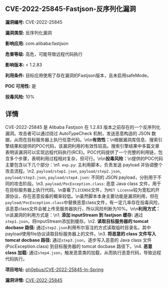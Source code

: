 ## CVE-2022-25845-Fastjson-反序列化漏洞

**漏洞编号:** CVE-2022-25845

**漏洞类型:** 反序列化漏洞

**影响应用:** com.alibaba:fastjson

**危害等级:** 高危，可能导致远程代码执行

**影响版本:** < 1.2.83

**利用条件:** 目标应用使用了存在漏洞的Fastjson版本，且未启用safeMode。

**POC 可用性:** 是

**投毒风险:** 10%

## 详情

CVE-2022-25845 是 Alibaba Fastjson 在 1.2.83 版本之前存在的一个反序列化漏洞。攻击者可以通过绕过 AutoTypeCheck 机制，发送恶意构造的 JSON 数据，从而在目标服务器上执行任意代码。\n\n**有效性：**\n根据漏洞库信息、搜索引擎结果和提供的POC代码，该漏洞利用的有效性较高。搜索引擎结果中多篇文章表明该漏洞可以实现远程代码执行(RCE)。POC代码提供了一个完整的利用链，包含多个步骤，表明利用过程相对复杂，但可行。\n\n**投毒风险：**\n提供的POC代码主要包含以下几个部分：\n1.  `exp.py`:  主利用脚本，负责发送 payload 并协调整个攻击流程。\n2.  `payload/step1.json`, `payload/step2.json`, `payload/step3.json`, `payload/step4.json`:  不同的 JSON payload，分别用于不同的攻击阶段。\n3.  `payload/PocException.class`:  恶意 Java class 文件，用于在目标服务器上执行代码。\n查看了`LICENSE`文件，为`MIT License`较为宽松的开源协议，存在恶意投毒的概率较低。\n虽然脚本本身主要功能是漏洞利用，但在 `payload/PocException.class`中替换恶意class文件，有一定几率存在投毒风险，该恶意class文件会被上传至服务器执行，所以风险判断为10%。\n\n**利用方式：**\n该漏洞的利用方式是：\n1.  **添加 inputStream 到 fastjson 缓存:**  通过`step1.json`，将inputStream添加到缓存。\n2.  **读取目标服务器的 tomcat docbase 路径:** 通过`step2.json`利用布尔盲注的方式读取临时目录名，其中payload使用file协议读取目标服务器上的文件。\n3.  **将恶意的 class 文件写入 tomcat docbase 路径:** 通过`step3.json`，逐步写入恶意的 Java class 文件 (PocException.class) 到目标服务器的 tomcat docbase 路径下。\n4.  **恶意 class 加载:** 通过`step4.json`，触发恶意类的加载，从而执行恶意代码，导致远程代码执行。

**项目地址:** [ph0ebus/CVE-2022-25845-In-Spring](https://github.com/ph0ebus/CVE-2022-25845-In-Spring)

**漏洞详情:** [CVE-2022-25845](https://nvd.nist.gov/vuln/detail/CVE-2022-25845)